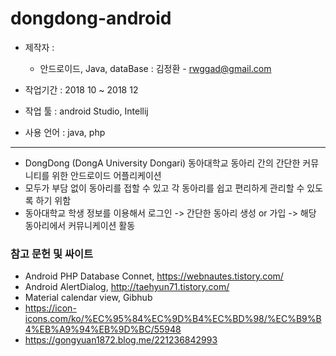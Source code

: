 # dongdong-android
   - 제작자 :
      - 안드로이드, Java, dataBase : 김정환 - rwggad@gmail.com  
      
   - 작업기간 : 2018 10 ~ 2018 12
   - 작업 툴 : android Studio, Intellij
   - 사용 언어 : java, php
   
   ***
   - DongDong (DongA University Dongari) 동아대학교 동아리 간의 간단한 커뮤니티를 위한 안드로이드 어플리케이션
   - 모두가 부담 없이 동아리를 접할 수 있고 각 동아리를 쉽고 편리하게 관리할 수 있도록 하기 위함
   - 동아대학교 학생 정보를 이용해서 로그인 -> 간단한 동아리 생성 or 가입 -> 해당 동아리에서 커뮤니케이션 활동
   
### 참고 문헌 및 싸이트
   - Android PHP Database Connet, https://webnautes.tistory.com/
   - Android AlertDialog, http://taehyun71.tistory.com/
   - Material calendar view, Gibhub
   - https://icon-icons.com/ko/%EC%95%84%EC%9D%B4%EC%BD%98/%EC%B9%B4%EB%A9%94%EB%9D%BC/55948
   - https://gongyuan1872.blog.me/221236842993
   
